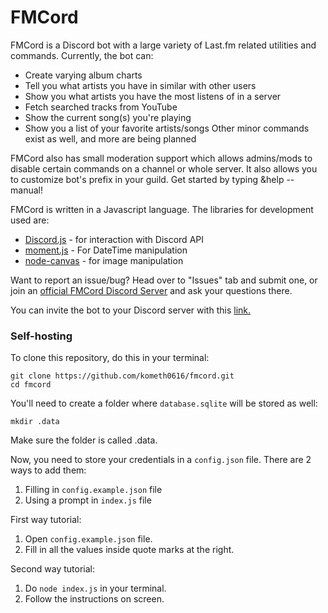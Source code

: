 # FMCord

FMCord is a Discord bot with a large variety of Last.fm related utilities and commands. Currently, the bot can:

- Create varying album charts
- Tell you what artists you have in similar with other users
- Show you what artists you have the most listens of in a server
- Fetch searched tracks from YouTube
- Show the current song(s) you're playing
- Show you a list of your favorite artists/songs
Other minor commands exist as well, and more are being planned

FMCord also has small moderation support which allows admins/mods to disable certain commands on a channel or whole server. It also allows you to customize bot's prefix in your guild. Get started by typing &help --manual!

FMCord is written in a Javascript language. The libraries for development used are:
- [Discord.js](https://discord.js.org/) - for interaction with Discord API
- [moment.js](https://momentjs.com) - For DateTime manipulation
- [node-canvas](https://www.npmjs.com/package/canvas) - for image manipulation

Want to report an issue/bug? Head over to "Issues" tab and submit one, or join an [official FMCord Discord Server](https://discord.gg/BrJ6zEk) and ask your questions there.

You can invite the bot to your Discord server with this [link.](https://discordbots.org/bot/521041865999515650)

### Self-hosting

To clone this repository, do this in your terminal:
```
git clone https://github.com/kometh0616/fmcord.git
cd fmcord
```

You'll need to create a folder where `database.sqlite` will be stored as well:
```
mkdir .data
```
Make sure the folder is called .data.

Now, you need to store your credentials in a `config.json` file. There are 2 ways to add them:
1. Filling in `config.example.json` file
2. Using a prompt in `index.js` file

First way tutorial:
1. Open `config.example.json` file.
2. Fill in all the values inside quote marks at the right.

Second way tutorial:
1. Do `node index.js` in your terminal.
2. Follow the instructions on screen.
